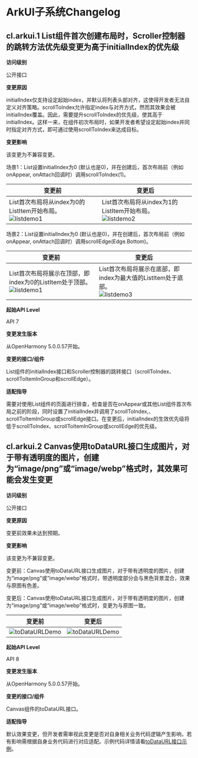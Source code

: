 # ArkUI子系统Changelog

## cl.arkui.1 List组件首次创建布局时，Scroller控制器的跳转方法优先级变更为高于initialIndex的优先级

**访问级别**

公开接口

**变更原因**

initialIndex仅支持设定起始index，并默认将列表头部对齐，这使得开发者无法自定义对齐策略。scrollToIndex允许指定index与对齐方式，然而其效果会被 initialIndex覆盖。因此，需要提升scrollToIndex的优先级，使其高于initialIndex。这样一来，在组件初次布局时，如果开发者希望设定起始index并同时指定对齐方式，即可通过使用scrollToIndex来达成目标。


**变更影响**

该变更为不兼容变更。

场景1：List设置initialIndex为0 (默认也是0)，并在创建后，首次布局前（例如onAppear, onAttach回调时）调用scrollToIndex(1)。

| 变更前 | 变更后 |
|------ |--------|
|List首次布局将从index为0的ListItem开始布局。</br>![listdemo1](figures/listdemo1.png)|List首次布局将从index为1的ListItem开始布局。</br>![listdemo2](figures/listdemo2.png)|

场景2：List设置initialIndex为0 (默认也是0)，并在创建后，首次布局前（例如onAppear, onAttach回调时）调用scrollEdge(Edge.Bottom)。

| 变更前 | 变更后 |
|------ |--------|
|List首次布局将展示在顶部，即index为0的ListItem处于顶部。</br>![listdemo1](figures/listdemo1.png)|List首次布局将展示在底部，即index为最大值的ListItem处于底部。</br>![listdemo3](figures/listdemo3.png)|


**起始API Level**

API 7

**变更发生版本**

从OpenHarmony 5.0.0.57开始。

**变更的接口/组件**

List组件的initialIndex接口和Scroller控制器的跳转接口（scrollToIndex、scrollToItemInGroup和scrollEdge）。

**适配指导**

需要对使用List组件的页面进行排查，检查是否在onAppear或其他List组件首次布局之前的阶段，同时设置了initialIndex并调用了scrollToIndex,、scrollToItemInGroup或scrollEdge接口。在变更后，initialIndex的生效优先级将低于scrollToIndex、scrollToItemInGroup或scrollEdge的优先级。

## cl.arkui.2 Canvas使用toDataURL接口生成图片，对于带有透明度的图片，创建为“image/png”或“image/webp”格式时，其效果可能会发生变更

**访问级别**

公开接口

**变更原因**

变更前效果未达到预期。

**变更影响**

该变更为不兼容变更。

变更前：Canvas使用toDataURL接口生成图片，对于带有透明度的图片，创建为“image/png”或“image/webp”格式时，带透明度部分会与黑色背景混合，效果与原图有色差。

变更后：Canvas使用toDataURL接口生成图片，对于带有透明度的图片，创建为“image/png”或“image/webp”格式时，变更为与原图一致。

|                   变更前                   |                 变更后                  |
| :----------------------------------------: | :-------------------------------------: |
| ![toDataURLDemo](figures/toDataURLDemo1.png) | ![toDataURLDemo](figures/toDataURLDemo2.png) |

**起始API Level**

API 8

**变更发生版本**

从OpenHarmony 5.0.0.57开始。

**变更的接口/组件**

Canvas组件的toDataURL接口。

**适配指导**

默认效果变更，但开发者需审视此变更是否对自身相关业务代码逻辑产生影响，若有影响需根据自身业务代码进行对应适配。示例代码详情请看[toDataURL接口示例](../../../application-dev/reference/apis-arkui/arkui-ts/ts-canvasrenderingcontext2d.md#todataurl)。